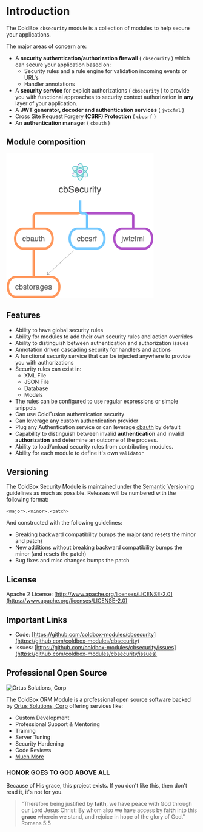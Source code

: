 # Introduction

The ColdBox `cbsecurity` module is a collection of modules to help secure your applications.

The major areas of concern are:

* A **security authentication/authorization firewall** \( `cbsecurity` \) which can secure your application based on:
  * Security rules and a rule engine for validation incoming events or URL's
  * Handler annotations
* A **security service** for explicit authorizations \( `cbsecurity` \) to provide you with functional approaches to security context authorization in **any** layer of your application.
* A **JWT generator, decoder and authentication services** \( `jwtcfml` \) 
* Cross Site Request Forgery **\(CSRF\) Protection** \( `cbcsrf` \)
* An **authentication manage**r \( `cbauth` \)

## Module composition

![Cbsecurity consumes several other modules and leverages cbstorages for storage.](.gitbook/assets/cbsecurity-modules.png)

## Features

* Ability to have global security rules
* Ability for modules to add their own security rules and action overrides
* Ability to distinguish between authentication and authorization issues
* Annotation driven cascading security for handlers and actions
* A functional security service that can be injected anywhere to provide you with authorizations
* Security rules can exist in:
  * XML File
  * JSON File
  * Database
  * Models
* The rules can be configured to use regular expressions or simple snippets
* Can use ColdFusion authentication security
* Can leverage any custom authentication provider
* Plug any Authentication service or can leverage [cbauth](https://github.com/elpete/cbauth) by default
* Capability to distinguish between invalid **authentication** and invalid **authorization** and determine an outcome of the process.  
* Ability to load/unload security rules from contributing modules.
* Ability for each module to define it's own `validator`

## Versioning <a id="versioning"></a>

The ColdBox Security Module is maintained under the [Semantic Versioning](http://semver.org/) guidelines as much as possible.  Releases will be numbered with the following format:

```text
<major>.<minor>.<patch>
```

And constructed with the following guidelines:

* Breaking backward compatibility bumps the major \(and resets the minor and patch\)
* New additions without breaking backward compatibility bumps the minor \(and resets the patch\)
* Bug fixes and misc changes bumps the patch

## License <a id="license"></a>

Apache 2 License: [http://www.apache.org/licenses/LICENSE-2.0](https://www.apache.org/licenses/LICENSE-2.0)​

## Important Links <a id="important-links"></a>

* Code: [https://github.com/coldbox-modules/cbsecurity](https://github.com/coldbox-modules/cbsecurity)​
* Issues: [https://github.com/coldbox-modules/cbsecurity/issues](https://github.com/coldbox-modules/cbsecurity/issues)

## Professional Open Source <a id="professional-open-source"></a>

![Ortus Solutions, Corp](https://blobscdn.gitbook.com/v0/b/gitbook-28427.appspot.com/o/assets%2F-LA-UVvG0NM7NpDzssBL%2F-LA-Uaei0WzTH7Su5CR7%2F-LA-UqN1BRXynZ7RUVO7%2Fortussolutions_button.png?generation=1523647999385555&alt=media)

The ColdBox ORM Module is a professional open source software backed by [Ortus Solutions, Corp](http://www.ortussolutions.com/services) offering services like:

* Custom Development
* Professional Support & Mentoring
* Training
* Server Tuning
* Security Hardening
* Code Reviews
* [Much More](http://www.ortussolutions.com/services)

### HONOR GOES TO GOD ABOVE ALL <a id="honor-goes-to-god-above-all"></a>

Because of His grace, this project exists. If you don't like this, then don't read it, it's not for you.

> "Therefore being justified by **faith**, we have peace with God through our Lord Jesus Christ: By whom also we have access by **faith** into this **grace** wherein we stand, and rejoice in hope of the glory of God." Romans 5:5

